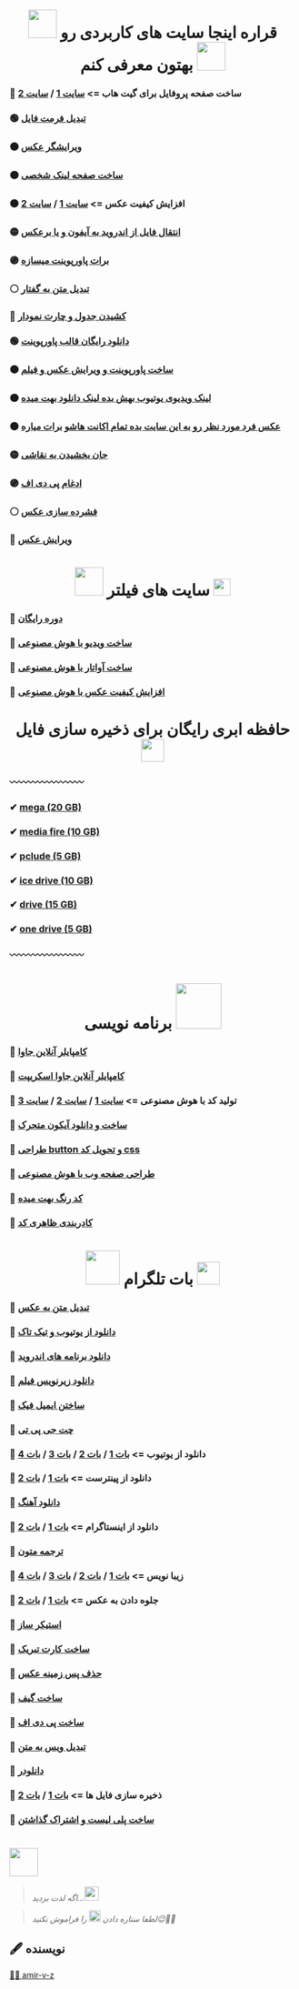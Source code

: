 <h1 align="center" id=1>
<img src="https://media.giphy.com/media/1JgMc6fBAdCYaj9Rkg/giphy.gif?cid=ecf05e4704mc5zf1v7kdguj4bewjhgj75km6mz6xbup27ejh&ep=v1_stickers_search&rid=giphy.gif&ct=s" width=50>
قراره اینجا سایت های کاربردی رو بهتون معرفی کنم
<img src="https://media.giphy.com/media/v1.Y2lkPTc5MGI3NjExanUzbHdqOWdjam4zZHVuaWU1NmV1MTVkeGZlOWFzZ3JjZnp1YWx4diZlcD12MV9zdGlja2Vyc19zZWFyY2gmY3Q9ZQ/LOnt6uqjD9OexmQJRB/giphy.gif" width=50>
</h1>

### 🔴 ساخت صفحه پروفایل برای گیت هاب => [سایت 1](https://rahuldkjain.github.io/gh-profile-readme-generator/) / [سایت 2](https://readme.so/editor)
### 🟢 [تبدیل فرمت فایل](https://convertio.co/)
### 🟤 [ویرایشگر عکس](https://www.photopea.com/)
### 🟠 [ساخت صفحه لینک شخصی](https://zil.ink/)
### ⚫ افزایش کیفیت عکس => [سایت 1](https://replicate.com/) / [سایت 2](https://imgupscaler.com/)
### 🟡 [انتقال فایل از اندروید به آیفون و یا برعکس](https://snapdrop.net/)
### 🟣 [برات پاورپوینت میسازه](https://www.beautiful.ai/)
### ⚪ [تبدیل متن به گفتار](https://murf.ai/)
### 🔴 [کشیدن جدول و چارت نمودار](https://app.diagrams.net/)
### 🟢 [دانلود رایگان قالب پاورپوینت](https://www.free-power-point-templates.com/)
### 🟤 [ساخت پاورپوینت و ویرایش عکس و فیلم](https://www.canva.com/)
### 🟠 [لینک ویدیوی یوتیوب بهش بده لینک دانلود بهت میده](https://yt5s.com/)
### ⚫ [عکس فرد مورد نظر رو به این سایت بده تمام اکانت هاشو برات میاره](https://facecheck.id/)
### 🟡 [جان بخشیدن به نقاشی](https://sketch.metademolab.com/)
### 🟣 [ادغام پی دی اف](https://smallpdf.com/merge-pdf)
### ⚪ [فشرده سازی عکس](https://compresspng.com/)
### 🔴 [ویرایش عکس](https://www.fotor.com/)

<h1 align="center">
<img src="" width=50>
سایت های فیلتر
<img src="https://media.giphy.com/media/v1.Y2lkPTc5MGI3NjExbmdsc3BhNGg0d2c5Y3ZkeXd0MG1vNXprODJ6enZ0c2N4ejExNGZkdyZlcD12MV9zdGlja2Vyc19zZWFyY2gmY3Q9cw/IzLOkxWYZJQacKuUFn/giphy.gif" width=30>
</h1>

### 🌵 [دوره رایگان](https://www.classcentral.com/)
### 🌵 [ساخت ویدیو با هوش مصنوعی](https://www.synthesia.io/)
### 🌵 [ساخت آواتار با هوش مصنوعی](https://starryai.com/en/starrytars)
### 🌵 [افزایش کیفیت عکس با هوش مصنوعی](https://remini.ai/)

<h1 align="center">
حافظه ابری رایگان برای ذخیره سازی فایل
<img src="https://media.giphy.com/media/v1.Y2lkPTc5MGI3NjExeHJmbWpwcXc0aWwxdXY3eTB3bTMxZTY3Z2w3eXRzdm56YTNsZWk3aiZlcD12MV9zdGlja2Vyc19zZWFyY2gmY3Q9cw/jJeLpmVIW9k4whPjLs/giphy.gif" width=40>
</h1>

### 〰〰〰〰〰〰〰〰
### ✔ [mega (20 GB)](https://mega.io/)
### ✔ [media fire (10 GB)](https://app.mediafire.com/)
### ✔ [pclude (5 GB)](https://www.pcloud.com/)
### ✔ [ice drive (10 GB)](https://icedrive.net/)
### ✔ [drive (15 GB)](https://www.google.com/drive/)
### ✔ [one drive (5 GB)](https://www.microsoft.com/en-us/microsoft-365/onedrive/online-cloud-storage)
### 〰〰〰〰〰〰〰〰

<h1 align="center">
برنامه نویسی
<img src="https://media.giphy.com/media/v1.Y2lkPTc5MGI3NjExbmZ4ZThzZ3hld2Nvbm9zM2sybmZ6cTJhMzcyYzFnbHB1N2tieGN2eiZlcD12MV9zdGlja2Vyc19zZWFyY2gmY3Q9cw/f7omQNmgiyjj5sffvZ/giphy.gif" width=80>
</h1>

### 🔻 [کامپایلر آنلاین جاوا](https://www.onlinegdb.com/online_java_compiler)
### 🔻 [کامپایلر آنلاین جاوا اسکریپت](https://www.programiz.com/javascript/online-compiler/)
### 🔻 تولید کد با هوش مصنوعی => [سایت 1](https://replit.com/) / [سایت 2](https://codelessai.vercel.app/) / [سایت 3](https://aicodeconvert.com/)
### 🔻 [ساخت و دانلود آیکون متحرک](https://lordicon.com/)
### 🔻 [طراحی button و تحویل کد css](https://enjoycss.com/)
### 🔻 [طراحی صفحه وب با هوش مصنوعی](https://uizard.io/)
### 🔻 [کد رنگ بهت میده](https://flatuicolors.com/)
### 🔻 [کادربندی ظاهری کد](https://carbon.now.sh/)

<h1 align="center">
<img src="https://media.giphy.com/media/oOylMv2oLDxcxGzYn6/giphy.gif" width=60>
بات تلگرام
<img src="https://media.giphy.com/media/v1.Y2lkPTc5MGI3NjExd3lrNWl5Y3ZiNTFmNGNlMGc4amNpNjdtNTFqNjAyZWszd2Nyano0NyZlcD12MV9zdGlja2Vyc19zZWFyY2gmY3Q9cw/ZcdZ7ldgeIhfesqA6E/giphy.gif" width=40>
</h1>

### 🍁 [تبدیل متن به عکس](https://t.me/matnyar_bot)
### 🌿 [دانلود از یوتیوب و تیک تاک](https://t.me/allsaverbot)
### 🍁 [دانلود برنامه های اندروید](https://t.me/apkdl_bot)
### 🌿 [دانلود زیرنویس فیلم](https://t.me/subcitybot)
### 🍁 [ساختن ایمیل فیک](https://t.me/fakemailbot)
### 🌿 [چت جی پی تی](https://t.me/littleb_gptBOT)
### 🍁 دانلود از یوتیوب => [بات 1](https://t.me/Utubesdbot) / [بات 2](https://t.me/youtibot) / [بات 3](https://t.me/utubestbot) / [بات 4](https://t.me/YproloaderBot)
### 🌿 دانلود از پینترست => [بات 1](https://t.me/RegaPinterest_bot) / [بات 2](https://t.me/MypinDLBot)
### 🍁 [دانلود آهنگ](https://t.me/melobot)
### 🌿 دانلود از اینستاگرام => [بات 1](https://t.me/instatoolboxbot) / [بات 2](https://t.me/instapico_bot)
### 🍁 [ترجمه متون](https://t.me/YTranslateBot)
### 🌿 زیبا نویس => [بات 1](https://t.me/BotFontBot) / [بات 2](https://t.me/ShriftTGbot) / [بات 3](https://t.me/stylishtext_Nsbot) / [بات 4](https://t.me/BettergramBot)
### 🍁 جلوه دادن به عکس => [بات 1](https://t.me/picface_bot) / [بات 2](https://t.me/picfacerobot)
### 🌿 [استیکر ساز](https://t.me/stkrbot)
### 🍁 [ساخت کارت تبریک](https://t.me/NiliCardBot)
### 🌿 [حذف پس زمینه عکس](https://t.me/bgkillerbot)
### 🍁 [ساخت گیف](https://t.me/gifybot)
### 🌿 [ساخت پی دی اف](https://t.me/Pdf2pic17bot)
### 🍁 [تبدیل ویس به متن](https://t.me/VoiceToTextRobot)
### 🌿 [دانلودر](https://t.me/LinkgramBot)
### 🍁 ذخیره سازی فایل ها => [بات 1](https://t.me/fileinbot) / [بات 2](https://t.me/filesboxbot)
### 🌿 [ساخت پلی لیست و اشتراک گذاشتن](https://t.me/imixbot)

<h1 align="left">
<a href="#1"><img src="https://media.giphy.com/media/JiamvXQPshKEU2mtZq/giphy.gif?cid=ecf05e474n4rn2se9fb3gsih5io9it006syvotnav001t3kv&ep=v1_stickers_search&rid=giphy.gif&ct=s" width=50></a>
</h1>

> *اگه لذت بردید...<img src="https://media.giphy.com/media/ewh4ipgPw1bBVj4HI5/giphy.gif" width=25>*

> *لطفا ستاره دادن <img src="https://media.giphy.com/media/bGuxrqcjKymVlfVaix/giphy.gif" width=20> را فراموش نکنید😉🙏🏻*

## 🖋 نویسنده
<a href="https://www.github.com/amir-v-z">👨‍💻 amir-v-z</a>